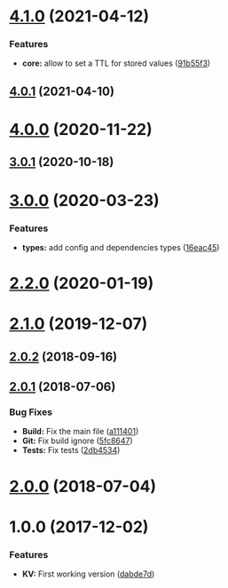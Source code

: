 # [4.1.0](https://github.com/nfroidure/memory-kv-store/compare/v4.0.1...v4.1.0) (2021-04-12)


### Features

* **core:** allow to set a TTL for stored values ([91b55f3](https://github.com/nfroidure/memory-kv-store/commit/91b55f3bf3895f1486978a64529349325dcff54d))



## [4.0.1](https://github.com/nfroidure/memory-kv-store/compare/v4.0.0...v4.0.1) (2021-04-10)



# [4.0.0](https://github.com/nfroidure/memory-kv-store/compare/v3.0.1...v4.0.0) (2020-11-22)



## [3.0.1](https://github.com/nfroidure/memory-kv-store/compare/v3.0.0...v3.0.1) (2020-10-18)



# [3.0.0](https://github.com/nfroidure/memory-kv-store/compare/v2.2.0...v3.0.0) (2020-03-23)


### Features

* **types:** add config and dependencies types ([16eac45](https://github.com/nfroidure/memory-kv-store/commit/16eac45a374ae2cda7e80fbf6418d9c54806e1ed))



# [2.2.0](https://github.com/nfroidure/memory-kv-store/compare/v2.1.0...v2.2.0) (2020-01-19)



# [2.1.0](https://github.com/nfroidure/memory-kv-store/compare/v2.0.2...v2.1.0) (2019-12-07)



<a name="2.0.2"></a>
## [2.0.2](https://github.com/nfroidure/memory-kv-store/compare/v2.0.1...v2.0.2) (2018-09-16)



<a name="2.0.1"></a>
## [2.0.1](https://github.com/nfroidure/memory-kv-store/compare/v2.0.0...v2.0.1) (2018-07-06)


### Bug Fixes

* **Build:** Fix the main file ([a111401](https://github.com/nfroidure/memory-kv-store/commit/a111401))
* **Git:** Fix build ignore ([5fc8647](https://github.com/nfroidure/memory-kv-store/commit/5fc8647))
* **Tests:** Fix tests ([2db4534](https://github.com/nfroidure/memory-kv-store/commit/2db4534))



<a name="2.0.0"></a>
# [2.0.0](https://github.com/nfroidure/memory-kv-store/compare/v1.0.0...v2.0.0) (2018-07-04)



<a name="1.0.0"></a>
# 1.0.0 (2017-12-02)


### Features

* **KV:** First working version ([dabde7d](https://github.com/nfroidure/memory-kv-store/commit/dabde7d))



